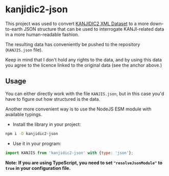 # kanjidic2-json

This project was used to convert [KANJIDIC2 XML Dataset](https://www.edrdg.org/kanjidic/kanjd2index_legacy.html) to a more down-to-earth JSON structure that can be used to interrogate KANJI-related data in a more human-readable fashion.

The resulting data has conveniently be pushed to the repository (`KANJIS.json` file).

Keep in mind that I don't hold any rights to the data, and by using this data you agree to the licence linked to the original data (see the anchor above.)

## Usage

You can either directly work with the file `KANJIS.json`, but in this case you'd have to figure out how structured is the data.

Another more convenient way is to use the NodeJS ESM module with available typings.

- Install the library in your project:

```bash
npm i -D kanjidic2-json
```

- Use it in your program:

```js
import KANJIS from 'kanjidic2-json' with {type: 'json'};
```

**Note: If you are using TypeScript, you need to set `"resolveJsonModule"` to `true` in your configuration file.**
